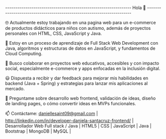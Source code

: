 --------------------------------------------------------------- Hola 🖖 ----------------------------------------------------------------------

🤓 Actualmente estoy trabajando en una pagina web para un e-commerce de productos didácticos para niños con autismo, además de proyectos personales con HTML, CSS, JavaScript y Java.

🌱 Estoy en un proceso de aprendizaje de Full Stack Web Development con Java, algoritmos y estructuras de datos en JavaScript, y fundamentos de Cloud Computing.

👯 Busco colaborar en proyectos web educativos, accesibles y con impacto social, especialmente e-commerce y apps enfocadas en la inclusión digital.

😃 Dispuesta a recibir y dar feedback para mejorar mis habilidades en backend (Java + Spring) y estrategias para lanzar mis aplicaciones al mercado.

💬 Preguntame sobre desarrollo web frontend, validación de ideas, diseño de landing pages, o cómo convertir ideas en MVPs funcionales.

📫 Contáctame: daniellesaint09@gmail.com | http://linkedin.com/in/developer-daniela-santacruz-frontend/
                | Desarrollador Web Full stack / Java | HTML5 | CSS | JavaScript | Java | Bootstrap | MongoDB  | MySQL | 
